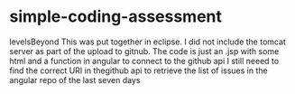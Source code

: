 # simple-coding-assessment
levelsBeyond
This was put together in eclipse. I did not include the tomcat server as part of the upload to gitnub.
The code is just an .jsp with some html and a function in angular to connect to the github api
I still neeed to find the correct URI in thegithub api to retrieve the list of issues in the angular repo of the last seven days
